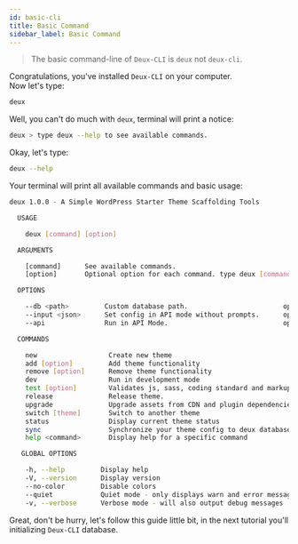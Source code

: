 ```yaml
---
id: basic-cli
title: Basic Command
sidebar_label: Basic Command
---
```


> The basic command-line of `Deux-CLI` is `deux` not `deux-cli`.

Congratulations, you've installed `Deux-CLI` on your computer.  
Now let's type:
```bash
deux
```

Well, you can't do much with `deux`, terminal will print a notice:
```bash
deux > type deux --help to see available commands.
```

Okay, let's type:
```bash
deux --help
```

Your terminal will print all available commands and basic usage:
```bash
deux 1.0.0 - A Simple WordPress Starter Theme Scaffolding Tools

  USAGE

    deux [command] [option]

  ARGUMENTS

    [command]      See available commands.                                                                 optional
    [option]       Optional option for each command. type deux [command] --help for more information.      optional

  OPTIONS

    --db <path>         Custom database path.                        optional
    --input <json>      Set config in API mode without prompts.      optional
    --api               Run in API Mode.                             optional

  COMMANDS

    new                  Create new theme
    add [option]         Add theme functionality
    remove [option]      Remove theme functionality
    dev                  Run in development mode
    test [option]        Validates js, sass, coding standard and markup before releasing theme
    release              Release theme.
    upgrade              Upgrade assets from CDN and plugin dependencies
    switch [theme]       Switch to another theme
    status               Display current theme status
    sync                 Synchronize your theme config to deux database
    help <command>       Display help for a specific command

   GLOBAL OPTIONS

    -h, --help         Display help
    -V, --version      Display version
    --no-color         Disable colors
    --quiet            Quiet mode - only displays warn and error messages
    -v, --verbose      Verbose mode - will also output debug messages
```

Great, don't be hurry, let's follow this guide little bit, in the next tutorial you'll initializing `Deux-CLI` database.
